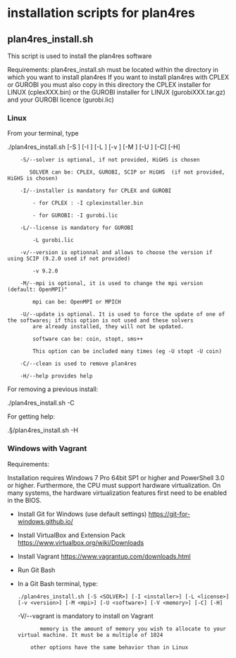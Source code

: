 # installation scripts for plan4res

## plan4res_install.sh
This script is used to install the plan4res software 

Requirements:
  plan4res_install.sh must be located within the directory in which you want to install plan4res
  If you want to install plan4res with CPLEX or GUROBI you must also copy in this directory the CPLEX installer for LINUX  (cplexXXX.bin) or the GUROBI installer for LINUX (gurobiXXX.tar.gz) and your GUROBI licence (gurobi.lic)

### Linux
From your terminal, type

  ./plan4res_install.sh [-S <SOLVER>] [-I <installer>] [-L <license>] [-v <version>] [-M <mpi>] [-U <software>] [-C] [-H]

        -S/--solver is optional, if not provided, HiGHS is chosen
        
           SOLVER can be: CPLEX, GUROBI, SCIP or HiGHS  (if not provided, HiGHS is chosen)
        
        -I/--installer is mandatory for CPLEX and GUROBI
        
            - for CPLEX : -I cplexinstaller.bin 
            
            - for GUROBI: -I gurobi.lic
        
        -L/--license is mandatory for GUROBI
        
            -L gurobi.lic
        
        -v/--version is optionnal and allows to choose the version if using SCIP (9.2.0 used if not provided)
   
            -v 9.2.0
        
        -M/--mpi is optional, it is used to change the mpi version (default: OpenMPI)"	
        
            mpi can be: OpenMPI or MPICH
        
        -U/--update is optional. It is used to force the update of one of the softwares; if this option is not used and these solvers
            are already installed, they will not be updated.
        
            software can be: coin, stopt, sms++
            
            This option can be included many times (eg -U stopt -U coin)
        
        -C/--clean is used to remove plan4res
        
        -H/--help provides help


For removing a previous install:

  ./plan4res_install.sh -C


For getting help:

  .§/plan4res_install.sh -H


### Windows with Vagrant
Requirements:

  Installation requires Windows 7 Pro 64bit SP1 or higher and PowerShell 3.0 or higher. Furthermore, the CPU must support hardware virtualization. On many systems, the hardware virtualization features first need to be enabled in the BIOS.

- Install Git for Windows (use default settings) https://git-for-windows.github.io/

- Install VirtualBox and Extension Pack https://www.virtualbox.org/wiki/Downloads

- Install Vagrant https://www.vagrantup.com/downloads.html

- Run Git Bash

- In a Git Bash terminal, type:

      ./plan4res_install.sh [-S <SOLVER>] [-I <installer>] [-L <license>] [-v <version>] [-M <mpi>] [-U <software>] [-V <memory>] [-C] [-H]

     -V/--vagrant is mandatory to install on Vagrant

             memory is the amount of memory you wish to allocate to your virtual machine. It must be a multiple of 1024

          other options have the same behavior than in Linux

